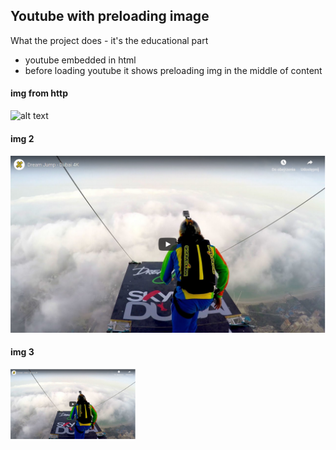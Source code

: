 ## Youtube with preloading image

What the project does - it's the educational part

* youtube embedded in html
* before loading youtube it shows preloading img in the middle of content

#### img from http

![alt text](http://picsum.photos/200/200)

#### img 2

![This is a alt text.](/skoczek.png "This is a sample image.")

#### img 3

<img src="skoczek.png" alt="drawing" width="200"/>




